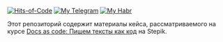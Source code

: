 [![Hits-of-Code](https://hitsofcode.com/github/alobzov/docs-as-code-course?branch=main&label=Hits-of-Code)](https://hitsofcode.com/github/alobzov/docs-as-code-course/view?branch=main&label=Hits-of-Code)
[![My Telegram](https://img.shields.io/badge/Telegram-contact-active?logo=telegram)](https://t.me/alobzov)
[![My Habr](https://img.shields.io/badge/Habr-read-active?logo=habr)](https://habr.com/users/alobzov)

Этот репозиторий содержит материалы кейса, рассматриваемого на курсе [Docs as code: Пишем тексты как код](https://stepik.org/a/128341) на Stepik.
